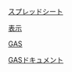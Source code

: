 [スプレッドシート](スプレッドシート/index.md)  

[表示](表示.md)  

[GAS](gas/index.md)  

[GASドキュメント](https://developers.google.com/apps-script/)  
